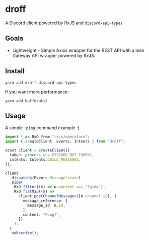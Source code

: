 # droff

A Discord client powered by RxJS and `discord-api-types`

## Goals

- Lightweight - Simple Axios wrapper for the REST API with a lean Gateway API
  wrapper powered by RxJS.

## Install

```
yarn add droff discord-api-types
```

If you want more performance:

```
yarn add bufferutil
```

## Usage

A simple `!ping` command example :)

```typescript
import * as RxO from "rxjs/operators";
import { createClient, Events, Intents } from "droff";

const client = createClient({
  token: process.env.DISCORD_BOT_TOKEN!,
  intents: Intents.GUILD_MESSAGES,
});

client
  .dispatch$(Events.MessageCreate)
  .pipe(
    RxO.filter((m) => m.content === "!ping"),
    RxO.flatMap((m) =>
      client.postChannelMessages([m.channel_id], {
        message_reference: {
          message_id: m.id,
        },
        content: "Pong!",
      }),
    ),
  )
  .subscribe();
```
